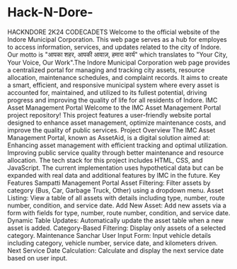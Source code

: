 # Hack-N-Dore-
HACKNDORE 2K24 CODECADETS Welcome to the official website of the Indore Municipal Corporation. This web page serves as a hub for employes to access information, services, and updates related to the city of Indore. Our motto is "आपका शहर, आपकी आवाज़, हमारा कार्य" which translates to "Your City, Your Voice, Our Work".The Indore Municipal Corporation web page provides a centralized portal for managing and tracking city assets, resource allocation, maintenance schedules, and complaint records. It aims to create a smart, efficient, and responsive municipal system where every asset is accounted for, maintained, and utilized to its fullest potential, driving progress and improving the quality of life for all residents of Indore.
IMC Asset Management Portal Welcome to the IMC Asset Management Portal project repository! This project features a user-friendly website portal designed to enhance asset management, optimize maintenance costs, and improve the quality of public services.
Project Overview The IMC Asset Management Portal, known as AssetAid, is a digital solution aimed at:
Enhancing asset management with efficient tracking and optimal utilization.
Improving public service quality through better maintenance and resource allocation.
The tech stack for this project includes HTML, CSS, and JavaScript. The current implementation uses hypothetical data but can be expanded with real data and additional features by IMC in the future.
Key Features Sampatti Management Portal
Asset Filtering: Filter assets by category (Bus, Car, Garbage Truck, Other) using a dropdown menu.
Asset Listing: View a table of all assets with details including type, number, route number, condition, and service date.
Add New Asset: Add new assets via a form with fields for type, number, route number, condition, and service date.
Dynamic Table Updates: Automatically update the asset table when a new asset is added.
Category-Based Filtering: Display only assets of a selected category. Maintenance Sanchar User Input Form: Input vehicle details including category, vehicle number, service date, and kilometers driven. Next Service Date Calculation: Calculate and display the next service date based on user input.
